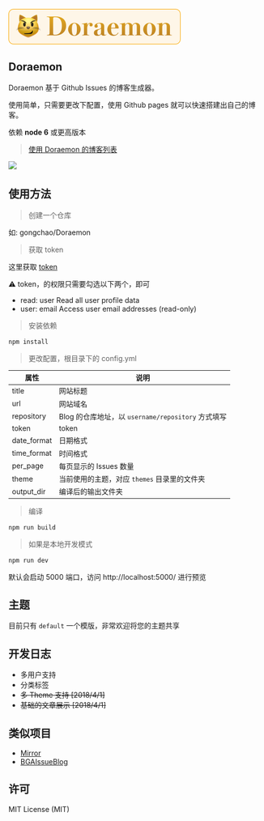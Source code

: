 <p>
  <img height="70" src="./assets/logo.png" />
</p>

Doraemon
---

Doraemon 基于 Github Issues 的博客生成器。

使用简单，只需要更改下配置，使用 Github pages 就可以快速搭建出自己的博客。

依赖 **node 6** 或更高版本

> [使用 Doraemon 的博客列表](https://github.com/gongchao/Doraemon/issues/1)

<div>
    <img width="650" src="http://blog-cdn.dian.io/2018-04-01-021850.png">
</div>


## 使用方法

> 创建一个仓库

如: gongchao/Doraemon

> 获取 token

这里获取 [token](https://github.com/settings/tokens/new)

⚠️ token，的权限只需要勾选以下两个，即可

- read: user Read all user profile data
- user: email Access user email addresses (read-only)

> 安装依赖

```bash
npm install
```

> 更改配置，根目录下的 config.yml

| 属性 | 说明 |
| ---- | ---- |
| title | 网站标题 |
| url | 网站域名 |
| repository | Blog 的仓库地址，以 ``username/repository`` 方式填写 |
| token | token |
| date_format | 日期格式 |
| time_format | 时间格式 |
| per_page | 每页显示的 Issues 数量 |
| theme | 当前使用的主题，对应 ``themes`` 目录里的文件夹 |
| output_dir | 编译后的输出文件夹 |

> 编译

```bash
npm run build
```

> 如果是本地开发模式

```bash
npm run dev
```

默认会启动 5000 端口，访问 http://localhost:5000/ 进行预览

## 主题

目前只有 ``default`` 一个模版，非常欢迎将您的主题共享

## 开发日志

- 多用户支持
- 分类标签
- ~~多 Theme 支持 [2018/4/1]~~
- ~~基础的文章展示 [2018/4/1]~~

## 类似项目

- [Mirror](https://github.com/LoeiFy/Mirror)
- [BGAIssueBlog](https://github.com/bingoogolapple/BGAIssueBlog)

## 许可

MIT License (MIT)

